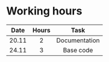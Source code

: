 # Working hours

| Date        | Hours           | Task  |
| :-------------: |:-------------:| :-----:|
| 20.11      | 2 | Documentation |
| 24.11 | 3 | Base code |

